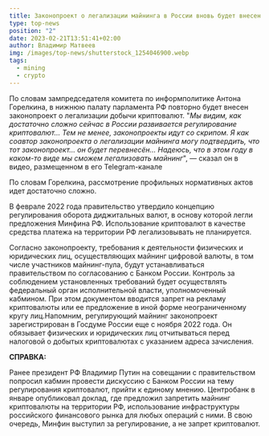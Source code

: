 ```yaml
---
title: Законопроект о легализации майнинга в России вновь будет внесен в Госдуму РФ
type: top-news
position: "2"
date: 2023-02-21T13:51:41+02:00
author: Владимир Матвеев
img: /images/top-news/shutterstock_1254046900.webp
tags:
  - mining
  - crypto
---
```

По словам зампредседателя комитета по информполитике Антона Горелкина, в нижнюю палату парламента РФ повторно будет внесен законопроект о легализации добычи криптовалют. 
"*Мы видим, как достаточно сложно сейчас в России развивается регулирование криптовалют… Тем не менее, законопроекты идут со скрипом. Я как соавтор законопроекта о легализации майнинга могу подтвердить, что тот законопроект… он будет перевнесён… Надеюсь, что в этом году в каком-то виде мы сможем легализовать майнинг*", — сказал он в видео, размещенном в его Telegram-канале

По словам Горелкина, рассмотрение профильных нормативных актов идет достаточно сложно. 

В феврале 2022 года правительство утвердило концепцию регулирования оборота диджитальных валют, в основу которой легли предложения Минфина РФ. Использование криптовалют в качестве средства платежа на территории РФ легализовывать не планируется.

Согласно законопроекту, требования к деятельности физических и юридических лиц, осуществляющих майнинг цифровой валюты, в том числе участников майнинг-пула, будут устанавливаться правительством по согласованию с Банком России. Контроль за соблюдением установленных требований будет осуществлять федеральный орган исполнительной власти, уполномоченный кабмином. При этом документом вводится запрет на рекламу криптовалюты или ее предложение в иной форме неограниченному кругу лиц.Напомним, регулирующий майнинг законопроект зарегистрирован в Госдуме России еще с ноября 2022 года. Он обязывает физических и юридических лиц отчитываться перед налоговой о добытых криптовалютах с указанием адреса зачисления.

**СПРАВКА:**

Ранее президент РФ Владимир Путин на совещании с правительством попросил кабмин провести дискуссию с Банком России на тему регулирования криптовалют, прийти к единому мнению. Центробанк в январе опубликовал доклад, где предложил запретить майнинг криптовалюты на территории РФ, использование инфраструктуры российского финансового рынка для любых операций с ними. В свою очередь, Минфин выступил за регулирование, а не запрет криптовалют.